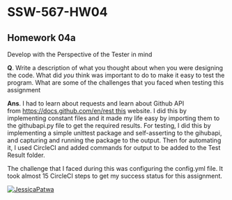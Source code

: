# SSW-567-HW04

## Homework 04a 
Develop with the Perspective of the Tester in mind

**Q**. Write a description of what you thought about when you were designing the code.  What did *you* think was important to do to make it easy to test the program.  What are some of the challenges that you faced when testing this assignment

**Ans**. I had to learn about requests and learn about Github API from https://docs.github.com/en/rest this website. I did this by implementing constant files and it made my life easy by importing them to the githubapi.py file to get the required results. For testing, I did this by implementing a simple unittest package and self-asserting to the gihubapi, and capturing and running the package to the output. Then for automating it, I used CircleCI and added commands for output to be added to the Test Result folder.

The challenge that I faced during this was configuring the config.yml file. It took almost 15 CircleCI steps to get my success status for this assignment. 


[![JessicaPatwa](https://circleci.com/gh/JessicaPatwa/SSW-567-HW04.svg?style=svg)](https://app.circleci.com/pipelines/github/JessicaPatwa/SSW-567-HW04?branch=main&filter=all)
